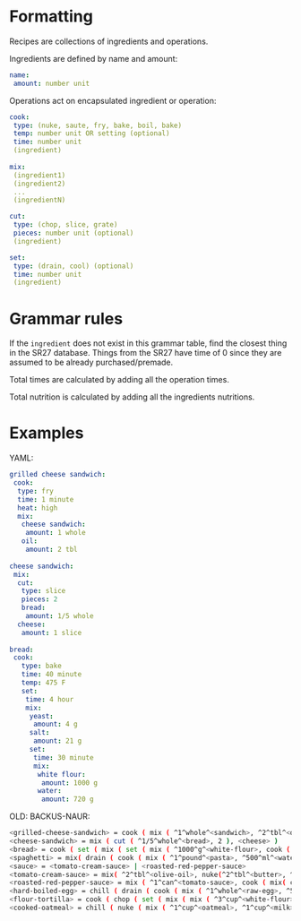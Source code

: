 # Formatting

Recipes are collections of ingredients and operations.

Ingredients are defined by name and amount:

```yaml
name:
 amount: number unit
```

Operations act on encapsulated ingredient or operation:

```yaml
cook:
 type: (nuke, saute, fry, bake, boil, bake)
 temp: number unit OR setting (optional)
 time: number unit
 (ingredient)
 
mix:
 (ingredient1)
 (ingredient2)
 ...
 (ingredientN)

cut:
 type: (chop, slice, grate)
 pieces: number unit (optional)
 (ingredient)

set:
 type: (drain, cool) (optional)
 time: number unit
 (ingredient)
```

# Grammar rules

If the ```ingredient``` does not exist in this grammar table, find the closest thing in the SR27 database. Things from the SR27 have time of 0 since they are assumed to be already purchased/premade.

Total times are calculated by adding all the operation times.

Total nutrition is calculated by adding all the ingredients nutritions.

# Examples


YAML: 

```yaml
grilled cheese sandwich:
 cook: 
  type: fry
  time: 1 minute
  heat: high
  mix:
   cheese sandwich:
    amount: 1 whole
   oil:
    amount: 2 tbl
  
cheese sandwich:
 mix:
  cut:
   type: slice
   pieces: 2
   bread:
    amount: 1/5 whole
  cheese:
   amount: 1 slice
   
bread:
 cook:
   type: bake
   time: 40 minute
   temp: 475 F
   set:
    time: 4 hour
    mix:
     yeast:
      amount: 4 g
     salt:
      amount: 21 g
     set:
      time: 30 minute
      mix:
       white flour:
        amount: 1000 g
       water:
        amount: 720 g
```

OLD:
BACKUS-NAUR:
```bash
<grilled-cheese-sandwich> = cook ( mix ( ^1^whole^<sandwich>, ^2^tbl^<oil> ), ^5^minute^, ^400^F^ )
<cheese-sandwich> = mix ( cut ( ^1/5^whole^<bread>, 2 ), <cheese> )
<bread> = cook ( set ( mix ( set ( mix ( ^1000^g^<white-flour>, cook ( ^720^g^<water>, ^1^minute^, ^95^F^ ) ), ^30^minute^ ), ^21^g^<salt>, ^4^g^<yeast> ), ^4^hour^ ), ^40^minute^, ^475^F^ )
<spaghetti> = mix( drain ( cook ( mix ( ^1^pound^<pasta>, ^500^ml^<water> ), ^10^minute^, ^200^F^ ), <sauce> )
<sauce> = <tomato-cream-sauce> | <roasted-red-pepper-sauce>
<tomato-cream-sauce> = mix( ^2^tbl^<olive-oil>, nuke(^2^tbl^<butter>, ^1^minute), chop(^1^whole^<onion>, 100) ,  chop(^1^whole^<tomato>, ^1^minute^) )
<roasted-red-pepper-sauce> = mix ( ^1^can^<tomato-sauce>, cook ( mix( chop( ^3^whole^<pepper>, 100), ^2^tbl^<olive-oil>), ^6^minute^, ^200^F^ ) )
<hard-boiled-egg> = chill ( drain ( cook ( mix ( ^1^whole^<raw-egg>, ^500^ml^<water> ), ^10^minute^, ^212^F^ ) ), ^10^minute^ )
<flour-tortilla> = cook ( chop ( set ( mix ( mix ( ^3^cup^<white-flour>, ^5^tbl^<oil> ), ^3/4^cup^<water> ), ^30^minute^ ), 12 ), ^20^minute^)
<cooked-oatmeal> = chill ( nuke ( mix ( ^1^cup^<oatmeal>, ^1^cup^<milk>, chop(^1^whole^<banana>, 6) ), ^3^minute^ ), ^1^minute^)
```

